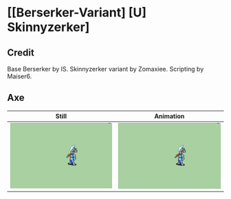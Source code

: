 # [\[Berserker-Variant\] \[U\] Skinnyzerker]

## Credit

Base Berserker by IS.
Skinnyzerker variant by Zomaxiee.
Scripting by Maiser6.
	
## Axe

| Still | Animation |
| :---: | :-------: |
| ![Axe still](./Axe_000.png) | ![Axe animation](./Axe.gif) |

